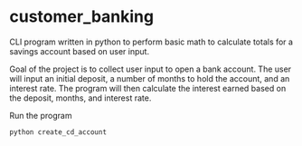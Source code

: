 # customer_banking

CLI program written in python to perform basic math to calculate totals for a savings account based on user input.

Goal of the project is to collect user input to open a bank account.
The user will input an initial deposit, a number of months to hold the account, and an interest rate.
The program will then calculate the interest earned based on the deposit, months, and interest rate.

Run the program
```python
python create_cd_account
```